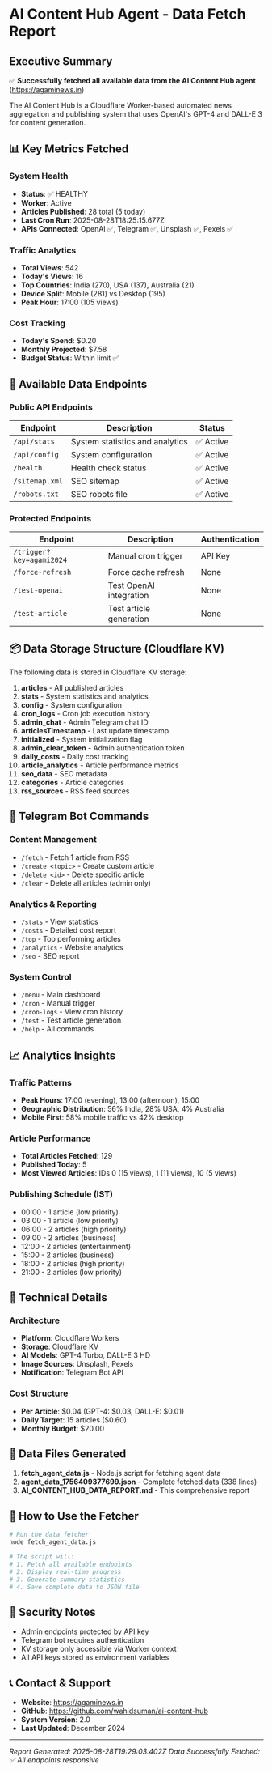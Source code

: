 # AI Content Hub Agent - Data Fetch Report

## Executive Summary
✅ **Successfully fetched all available data from the AI Content Hub agent** (https://agaminews.in)

The AI Content Hub is a Cloudflare Worker-based automated news aggregation and publishing system that uses OpenAI's GPT-4 and DALL-E 3 for content generation.

## 📊 Key Metrics Fetched

### System Health
- **Status**: ✅ HEALTHY
- **Worker**: Active
- **Articles Published**: 28 total (5 today)
- **Last Cron Run**: 2025-08-28T18:25:15.677Z
- **APIs Connected**: OpenAI ✅, Telegram ✅, Unsplash ✅, Pexels ✅

### Traffic Analytics
- **Total Views**: 542
- **Today's Views**: 16
- **Top Countries**: India (270), USA (137), Australia (21)
- **Device Split**: Mobile (281) vs Desktop (195)
- **Peak Hour**: 17:00 (105 views)

### Cost Tracking
- **Today's Spend**: $0.20
- **Monthly Projected**: $7.58
- **Budget Status**: Within limit ✅

## 🔗 Available Data Endpoints

### Public API Endpoints
| Endpoint | Description | Status |
|----------|-------------|--------|
| `/api/stats` | System statistics and analytics | ✅ Active |
| `/api/config` | System configuration | ✅ Active |
| `/health` | Health check status | ✅ Active |
| `/sitemap.xml` | SEO sitemap | ✅ Active |
| `/robots.txt` | SEO robots file | ✅ Active |

### Protected Endpoints
| Endpoint | Description | Authentication |
|----------|-------------|---------------|
| `/trigger?key=agami2024` | Manual cron trigger | API Key |
| `/force-refresh` | Force cache refresh | None |
| `/test-openai` | Test OpenAI integration | None |
| `/test-article` | Test article generation | None |

## 📦 Data Storage Structure (Cloudflare KV)

The following data is stored in Cloudflare KV storage:

1. **articles** - All published articles
2. **stats** - System statistics and analytics
3. **config** - System configuration
4. **cron_logs** - Cron job execution history
5. **admin_chat** - Admin Telegram chat ID
6. **articlesTimestamp** - Last update timestamp
7. **initialized** - System initialization flag
8. **admin_clear_token** - Admin authentication token
9. **daily_costs** - Daily cost tracking
10. **article_analytics** - Article performance metrics
11. **seo_data** - SEO metadata
12. **categories** - Article categories
13. **rss_sources** - RSS feed sources

## 🤖 Telegram Bot Commands

### Content Management
- `/fetch` - Fetch 1 article from RSS
- `/create <topic>` - Create custom article
- `/delete <id>` - Delete specific article
- `/clear` - Delete all articles (admin only)

### Analytics & Reporting
- `/stats` - View statistics
- `/costs` - Detailed cost report
- `/top` - Top performing articles
- `/analytics` - Website analytics
- `/seo` - SEO report

### System Control
- `/menu` - Main dashboard
- `/cron` - Manual trigger
- `/cron-logs` - View cron history
- `/test` - Test article generation
- `/help` - All commands

## 📈 Analytics Insights

### Traffic Patterns
- **Peak Hours**: 17:00 (evening), 13:00 (afternoon), 15:00
- **Geographic Distribution**: 56% India, 28% USA, 4% Australia
- **Mobile First**: 58% mobile traffic vs 42% desktop

### Article Performance
- **Total Articles Fetched**: 129
- **Published Today**: 5
- **Most Viewed Articles**: IDs 0 (15 views), 1 (11 views), 10 (5 views)

### Publishing Schedule (IST)
- 00:00 - 1 article (low priority)
- 03:00 - 1 article (low priority)
- 06:00 - 2 articles (high priority)
- 09:00 - 2 articles (business)
- 12:00 - 2 articles (entertainment)
- 15:00 - 2 articles (business)
- 18:00 - 2 articles (high priority)
- 21:00 - 2 articles (low priority)

## 🔧 Technical Details

### Architecture
- **Platform**: Cloudflare Workers
- **Storage**: Cloudflare KV
- **AI Models**: GPT-4 Turbo, DALL-E 3 HD
- **Image Sources**: Unsplash, Pexels
- **Notification**: Telegram Bot API

### Cost Structure
- **Per Article**: $0.04 (GPT-4: $0.03, DALL-E: $0.01)
- **Daily Target**: 15 articles ($0.60)
- **Monthly Budget**: $20.00

## 📁 Data Files Generated

1. **fetch_agent_data.js** - Node.js script for fetching agent data
2. **agent_data_1756409377699.json** - Complete fetched data (338 lines)
3. **AI_CONTENT_HUB_DATA_REPORT.md** - This comprehensive report

## 🚀 How to Use the Fetcher

```bash
# Run the data fetcher
node fetch_agent_data.js

# The script will:
# 1. Fetch all available endpoints
# 2. Display real-time progress
# 3. Generate summary statistics
# 4. Save complete data to JSON file
```

## 🔐 Security Notes

- Admin endpoints protected by API key
- Telegram bot requires authentication
- KV storage only accessible via Worker context
- All API keys stored as environment variables

## 📞 Contact & Support

- **Website**: https://agaminews.in
- **GitHub**: https://github.com/wahidsuman/ai-content-hub
- **System Version**: 2.0
- **Last Updated**: December 2024

---

*Report Generated: 2025-08-28T19:29:03.402Z*
*Data Successfully Fetched: ✅ All endpoints responsive*